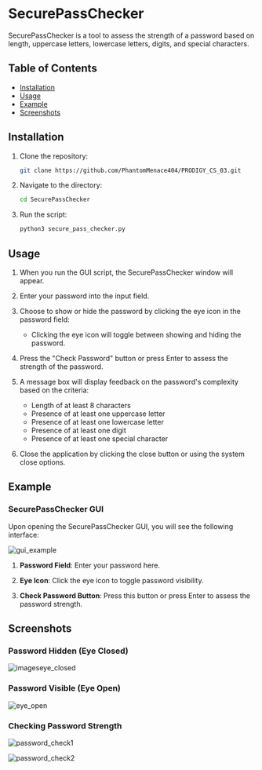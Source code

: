 # SecurePassChecker

SecurePassChecker is a tool to assess the strength of a password based on length, uppercase letters, lowercase letters, digits, and special characters.

## Table of Contents

- [Installation](#installation)
- [Usage](#usage)
- [Example](#example)
- [Screenshots](#screenshots)

## Installation

1. Clone the repository:
    ```bash
    git clone https://github.com/PhantomMenace404/PRODIGY_CS_03.git
    ```
2. Navigate to the directory:
    ```bash
    cd SecurePassChecker
    ```
3. Run the script:
    ```bash
    python3 secure_pass_checker.py
    ```

## Usage
1. When you run the GUI script, the SecurePassChecker window will appear.

2. Enter your password into the input field.

3. Choose to show or hide the password by clicking the eye icon in the password field:
   - Clicking the eye icon will toggle between showing and hiding the password.
   
4. Press the "Check Password" button or press Enter to assess the strength of the password.

5. A message box will display feedback on the password's complexity based on the criteria:
   - Length of at least 8 characters
   - Presence of at least one uppercase letter
   - Presence of at least one lowercase letter
   - Presence of at least one digit
   - Presence of at least one special character

6. Close the application by clicking the close button or using the system close options.

## Example 
### SecurePassChecker GUI

Upon opening the SecurePassChecker GUI, you will see the following interface:

![gui_example](https://github.com/PhantomMenace404/PRODIGY_CS_03/assets/106921014/ee8bbbee-73eb-4849-8010-f0710b79bce1)


1. **Password Field**: Enter your password here.

2. **Eye Icon**: Click the eye icon to toggle password visibility.

3. **Check Password Button**: Press this button or press Enter to assess the password strength.

## Screenshots

### Password Hidden (Eye Closed)

![imageseye_closed](https://github.com/PhantomMenace404/PRODIGY_CS_03/assets/106921014/8ed6fc85-5ccd-4bd7-9f4b-85ab946b94cd)

### Password Visible (Eye Open)

![eye_open](https://github.com/PhantomMenace404/PRODIGY_CS_03/assets/106921014/33ea3360-63d7-4263-8dd5-249786e56372)


### Checking Password Strength

![password_check1](https://github.com/PhantomMenace404/PRODIGY_CS_03/assets/106921014/1f0c7a4b-b755-47f0-a50c-1f3d25519c8d)

![password_check2](https://github.com/PhantomMenace404/PRODIGY_CS_03/assets/106921014/b4b1663b-755a-417c-bf7d-7caccba6b0de)






